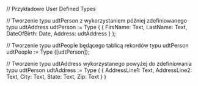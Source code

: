 // Przykładowe User Defined Types

// Tworzenie typu udtPerson z wykorzystaniem później zdefiniowanego typu udtAddress
udtPerson := Type (
    {
        FirsName: Text,
        LastName: Text,
        DateOfBirth: Date,
        Address: udtAddress
    }
);

// Tworzenie typu udtPeople będącego tablicą rekordów typu udtPerson
udtPeople := Type ([udtPerson]);

// Tworzenie typu udtAddress wykorzystanego powyżej do zdefiniowania typu udtPerson
udtAddress := Type (
    {
        AddressLine1: Text,
        AddressLine2: Text,
        City: Text,
        State: Text,
        Zip: Text
    }
)